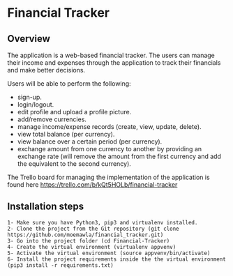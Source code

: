 # Financial Tracker

## Overview

The application is a web-based financial tracker. The users can manage their income and expenses through the application to track their financials and make better decisions. 

Users will be able to perform the following:
- sign-up.
- login/logout.
- edit profile and upload a profile picture.
- add/remove currencies.
- manage income/expense records (create, view, update, delete).
- view total balance (per currency).
- view balance over a certain period (per currency).
- exchange amount from one currency to another by providing an exchange rate (will remove the amount from the first currency and add the equivalent to the second currency).

The Trello board for managing the implementation of the application is found here https://trello.com/b/kQt5HOLb/financial-tracker

## Installation steps

    1- Make sure you have Python3, pip3 and virtualenv installed.
    2- Clone the project from the Git repository (git clone https://github.com/moemawla/financial_tracker.git)
    3- Go into the project folder (cd Financial-Tracker)
    4- Create the virtual environment (virtualenv appvenv)
    5- Activate the virtual environment (source appvenv/bin/activate)
    6- Install the project requirements inside the the virtual environment (pip3 install -r requirements.txt)
